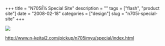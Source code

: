 +++
title = "N705i&Icirc;&frac14; Special Site"
description = ""
tags = ["flash", "product site"]
date = "2008-02-18"
categories = ["design"]
slug = "n705i-special-site"
+++


 

  <div id="screens-thumbs" class="clearfix">
    <div class="txt-center" id="design-submission"><a href="http://www.n-keitai2.com/pickup/n705imyu/special/index.html"><img id='bluga-thumbnail-908' class='bluga-thumbnail large' src='/media/bluga/
wt47f279d6564c0_0.jpg'/></a></div>  
  </div>   
<p><a href="http://www.n-keitai2.com/pickup/n705imyu/special/index.html">http://www.n-keitai2.com/pickup/n705imyu/special/index.html</a></p>




